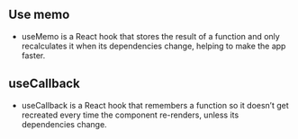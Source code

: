 ## Use memo

- useMemo is a React hook that stores the result of a function and only recalculates it when its dependencies change, helping to make the app faster.

## useCallback

- useCallback is a React hook that remembers a function so it doesn’t get recreated every time the component re-renders, unless its dependencies change.
